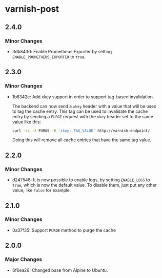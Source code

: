 # varnish-post

## 2.4.0

### Minor Changes

- 3db843d: Enable Prometheus Exporter by setting `ENABLE_PROMETHEUS_EXPORTER` to `true`.

## 2.3.0

### Minor Changes

- 1b8342c: Add xkey support in order to support tag-based invalidation.

  The backend can now send a `xkey` header with a value that will be used to tag the cache entry.
  This tag can be used to invalidate the cache entry by sending a `PURGE` request with the `xkey` header set to the same value like this:

  ```sh
  curl -sL -X PURGE -H 'xkey: TAG_VALUE' http://varnish-endpoint/
  ```

  Doing this will remove all cache entries that have the same tag value.

## 2.2.0

### Minor Changes

- d247546: It is now possible to enable logs, by setting `ENABLE_LOGS` to `true`, which is now the default value.
  To disable them, just put any other value, like `false` for example.

## 2.1.0

### Minor Changes

- 0a37f35: Support `PURGE` method to purge the cache

## 2.0.0

### Major Changes

- 6f6ea26: Changed base from Alpine to Ubuntu.
